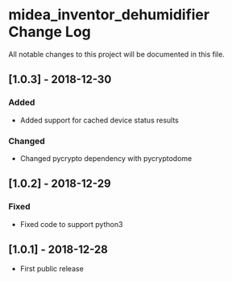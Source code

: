 # midea_inventor_dehumidifier Change Log

All notable changes to this project will be documented in this file.

## [1.0.3] - 2018-12-30
### Added
- Added support for cached device status results

### Changed
- Changed pycrypto dependency with pycryptodome

## [1.0.2] - 2018-12-29
### Fixed
- Fixed code to support python3

## [1.0.1] - 2018-12-28

- First public release

